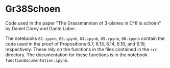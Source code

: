 # Gr38Schoen
Code used in the paper "The Grassmannian of 3-planes in C^8 is schoen" by Daniel Corey and Dante Luber.

The notebooks ```G2.ipynb```, ```G3.ipynb```, ```G4.ipynb```, ```G5.ipynb```, ```G6.ipynb``` contain the code used in the proof of Propositions 6.7, 6.13, 6.14, 6.16, and 6.19, respectively. These rely on the functions in the files contained in the ```src``` directory. The documentation for these functions is in the notebook ```functionDocumentation.ipynb```.
